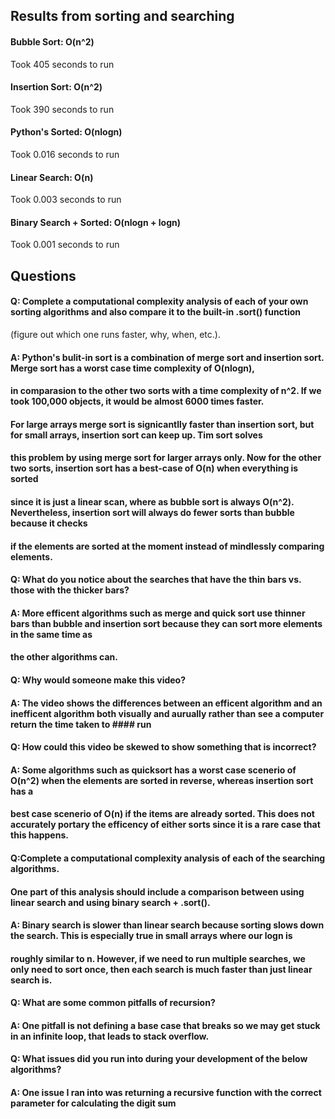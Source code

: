 ## Results from sorting and searching

#### Bubble Sort: O(n^2)

Took 405 seconds to run

#### Insertion Sort: O(n^2)

Took 390 seconds to run

#### Python's Sorted: O(nlogn)

Took 0.016 seconds to run

#### Linear Search: O(n)

Took 0.003 seconds to run

#### Binary Search + Sorted: O(nlogn + logn)

Took 0.001 seconds to run

## Questions

#### Q: Complete a computational complexity analysis of each of your own sorting algorithms and also compare it to the built-in .sort() function 
(figure out which one runs faster, why, when, etc.).

#### A: Python's bulit-in sort is a combination of merge sort and insertion sort. Merge sort has a worst case time complexity of O(nlogn), 
#### in comparasion to the other two sorts with a time complexity of n^2. If we took 100,000 objects, it would be almost 6000 times faster.
#### For large arrays merge sort is signicantlly faster than insertion sort, but for small arrays, insertion sort can keep up. Tim sort solves 
#### this problem by using merge sort for larger arrays only. Now for the other two sorts, insertion sort has a best-case of O(n) when everything is sorted
#### since it is just a linear scan, where as bubble sort is always O(n^2). Nevertheless, insertion sort will always do fewer sorts than bubble because it checks
#### if the elements are sorted at the moment instead of mindlessly comparing elements.

#### Q: What do you notice about the searches that have the thin bars vs. those with the thicker bars?

#### A: More efficent algorithms such as merge and quick sort use thinner bars than bubble and insertion sort because they can sort more elements in the same time as
#### the other algorithms can.

#### Q: Why would someone make this video?

#### A: The video shows the differences between an efficent algorithm and an inefficent algorithm both visually and aurually rather than see a computer return the time taken to #### run

#### Q: How could this video be skewed to show something that is incorrect?
 
#### A: Some algorithms such as quicksort has a worst case scenerio of O(n^2) when the elements are sorted in reverse, whereas insertion sort has a 
#### best case scenerio of O(n) if the items are already sorted. This does not accurately portary the efficency of either sorts since it is a rare case that this happens.

#### Q:Complete a computational complexity analysis of each of the searching algorithms. 
#### One part of this analysis should include a comparison between using linear search and using binary search + .sort().

#### A: Binary search is slower than linear search because sorting slows down the search. This is especially true in small arrays where our logn is 
#### roughly similar to n. However, if we need to run multiple searches, we only need to sort once, then each search is much faster than just linear search is.

#### Q: What are some common pitfalls of recursion?

#### A: One pitfall is not defining a base case that breaks so we may get stuck in an infinite loop, that leads to stack overflow.

#### Q: What issues did you run into during your development of the below algorithms?

#### A: One issue I ran into was returning a recursive function with the correct parameter for calculating the digit sum
